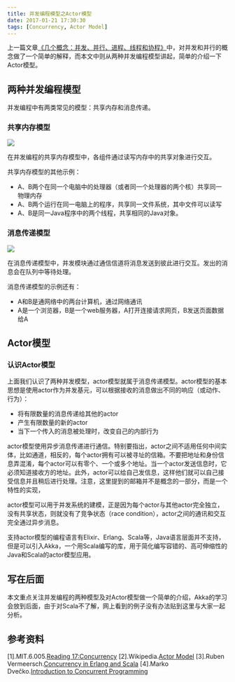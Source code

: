```yaml
---
title: 并发编程模型之Actor模型
date: 2017-01-21 17:30:30
tags: [Concurrency, Actor Model]
---
```



上一篇文章[《几个概念：并发、并行、进程、线程和协程》](https://elbarco.cn/2017/01/20/general-concepts-concurrency-parallelism-process-thread-coroutine/)中，对并发和并行的概念做了一个简单的解释，而本文中则从两种并发编程模型讲起，简单的介绍一下Actor模型。

<!--more-->

## 两种并发编程模型

并发编程中有两类常见的模型：共享内存和消息传递。

### 共享内存模型

![](http://elbarco.eos.eayun.com/imgs/shared-memory.png)

在并发编程的共享内存模型中，各组件通过读写内存中的共享对象进行交互。

共享内存模型的其他示例：
* A、B两个在同一个电脑中的处理器（或者同一个处理器的两个核）共享同一物理内存
* A、B两个运行在同一电脑上的程序，共享同一文件系统，其中文件可以读写
* A、B是同一Java程序中的两个线程，共享相同的Java对象。

### 消息传递模型

![](http://elbarco.eos.eayun.com/imgs/message-passing.png)

在消息传递模型中，并发模块通过通信信道将消息发送到彼此进行交互。发出的消息会在队列中等待处理。

消息传递模型的示例还有：
* A和B是通网络中的两台计算机，通过网络通讯
* A是一个浏览器，B是一个web服务器，A打开连接请求网页，B发送页面数据给A

## Actor模型

### 认识Actor模型

上面我们认识了两种并发模型，actor模型就属于消息传递模型。actor模型的基本思想是使用actor作为并发基元，可以根据接收的消息做出不同的响应（或动作、行为）：
* 将有限数量的消息传递给其他的actor
* 产生有限数量的新的actor
* 当下一个传入的消息被处理时，改变自己的内部行为

actor模型使用异步消息传递进行通信。特别要指出，actor之间不适用任何中间实体，比如通道，相反的，每个actor拥有可以被寻址的信箱。不要把地址和身份信息弄混淆，每个actor可以有零个、一个或多个地址。当一个actor发送信息时，它必须知道接收方的地址。此外，actor可以给自己发信息，这样他们就可以自己接受信息并且稍后进行处理。注意，这里提到的邮箱并不是概念的一部分，而是一个特性的实现，

actor模型可以用于并发系统的建模，正是因为每个actor与其他actor完全独立，没有共享状态，则就没有了竞争状态（race condition），actor之间的通讯和交互完全通过异步消息。

支持actor模型的编程语言有Elixir、Erlang、Scala等，Java语言层面并不支持，但是可以引入Akka，一个用Scala编写的库，用于简化编写容错的、高可伸缩性的Java和Scala的actor模型应用。

## 写在后面

本文重点关注并发编程的两种模型及对Actor模型做一个简单的介绍，Akka的学习会放到后面，由于对Scala不了解，网上看到的例子没有办法贴到这里与大家一起分析。


## 参考资料

[1].MIT.6.005.[Reading 17:Concurrency](http://web.mit.edu/6.005/www/fa14/classes/17-concurrency/)
[2].Wikipedia.[Actor Model](https://en.wikipedia.org/wiki/Actor_model)
[3].Ruben Vermeersch.[Concurrency in Erlang and Scala](https://rocketeer.be/articles/concurrency-in-erlang-scala/)
[4].Marko Dvečko.[Introduction to Concurrent Programming](https://www.toptal.com/software/introduction-to-concurrent-programming)

